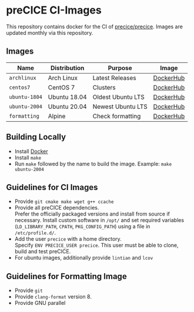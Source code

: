 # preCICE CI-Images

This repository contains docker for the CI of [precice/precice](https://github.com/precice/precice).
Images are updated monthly via this repository.


## Images

Name | Distribution | Purpose | Image
--- | --- | --- | ---
`archlinux`   | Arch Linux   | Latest Releases   | [DockerHub](https://hub.docker.com/r/precice/ci-archlinux)
`centos7`     | CentOS 7     | Clusters          | [DockerHub](https://hub.docker.com/r/precice/ci-centos7)
`ubuntu-1804` | Ubuntu 18.04 | Oldest Ubuntu LTS | [DockerHub](https://hub.docker.com/r/precice/ci-ubuntu-1804)
`ubuntu-2004` | Ubuntu 20.04 | Newest Ubuntu LTS | [DockerHub](https://hub.docker.com/r/precice/ci-ubuntu-2004)
`formatting`  | Alpine       | Check formatting  | [DockerHub](https://hub.docker.com/r/precice/ci-formatting)

## Building Locally

* Install [Docker](https://www.docker.com/get-started)
* Install `make`
* Run `make` followed by the name to build the image. Example: `make ubuntu-2004`

## Guidelines for CI Images

* Provide `git cmake make wget g++ ccache`
* Provide all preCICE dependencies.  
  Prefer the officially packaged versions and install from source if necessary.
  Install custom software in `/opt/` and set required variables (`LD_LIBRARY_PATH`, `CPATH`, `PKG_CONFIG_PATH`) using a file in `/etc/profile.d/`.
* Add the user `precice` with a home directory.  
  Specify `ENV PRECICE_USER precice`.
  This user must be able to clone, build and test preCICE.
* For ubuntu images, additionally provide `lintian` and `lcov`

## Guidelines for Formatting Image

* Provide `git`
* Provide `clang-format` version 8.
* Provide GNU parallel
